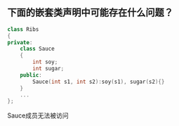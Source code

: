 ## 下面的嵌套类声明中可能存在什么问题？
```cpp
class Ribs
{
private:
    class Sauce
    {
        int soy;
        int sugar;
    public:
        Sauce(int s1, int s2):soy(s1), sugar(s2){}
    }
    ...
};
```

Sauce成员无法被访问